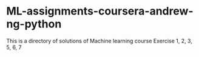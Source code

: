 # ML-assignments-coursera-andrew-ng-python

This is a directory of solutions of Machine learning course Exercise 1, 2, 3, 5, 6, 7 

